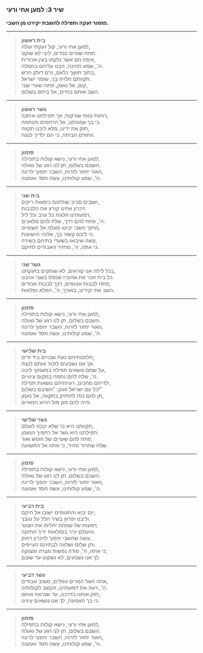 ### **שיר 3: למען אחי ורעי**  

**מזמור זעקה ותפילה להשבת יקירנו מן השבי.**  

---

> **בית ראשון**  
> למען אחי ורעי, קול זעקתי עולה,  
> תחת שמיים כבדים, ליבי לא שוקט.  
> איפה הם אשר נלקחו בעין אכזרית,  
> ה', שמע תחינה, הבט עליהם בחמלה.  
> בתוך חושך כלאם, נרם דולק חרש,  
> תקוותם תלויה בך, שומר ישראל.  
> קום, אל נאמן, פתח שערי שבי,  
> השב אותם בחיים, אל ביתם בשלום.  

---

> **גשר ראשון**  
> רוחות עזות שורקות, אך תפילתנו איתנה,  
> כי בך אמונתנו, אל הרחמים והנחמה.  
> חזק את ידינו, מלא ליבנו תקווה,  
> החזרם הביתה, כי הם ילדיך לנצח.  

---

> **פזמון**  
> למען אחי ורעי, נישא קולות בתפילה,  
> השבם בשלום, תן לנו רגע של גאולה.  
> האור יחזור לזרוח, השבר יהפוך לרינה,  
> ה', שמע קולותינו, עשה חסד ואמונה.  

---

> **בית שני**  
> יושבים סביב שולחנם כיסאות ריקים,  
> זיכרון אחינו קורע את הלבבות.  
> דמעותינו זולגות כל ערב וכל ליל,  
> ה', פתח להם דרך, שלח להם מלאכים.  
> מתוך השבי יביטו מעלה אל השמיים,  
> כי ליבם קשור בך, אלוהי הישועות.  
> עשה שיבואו בשערי בתיהם בשירה,  
> כי אתה, ה', מחזיר האבודים לחיקם.  

---

> **גשר שני**  
> בכל לילה אנו קוראים, לא שותקים בזעקתנו,  
> כל בית זוכר את אהוביו שנפלו בשבי אויבנו.  
> פתח לבבות אטומים, רכך לבבות אכזרים,  
> השב את יקירינו, באורך, ה', הפלא נפלאות.  

---

> **פזמון**  
> למען אחי ורעי, נישא קולות בתפילה,  
> השבם בשלום, תן לנו רגע של גאולה.  
> האור יחזור לזרוח, השבר יהפוך לרינה,  
> ה', שמע קולותינו, עשה חסד ואמונה.  

---

> **בית שלישי**  
> חלומותיהם כעת שבויים ביד זרים,  
> אך אנו נשבעים לזכור אותם לנצח.  
> על שמם נושאים תפילה במעמקי ליבנו,  
> ה', שלח להם נחמה במקום עינויים.  
> ילדיהם מחכים, רעיותיהם נושאות תפילה,  
> כל עם ישראל זועק: "השיבם בשלום!"  
> תן להם כוח להחזיק בתקווה, אל נאמן,  
> והיה להם מגן מול הרוע המאיים.  

---

> **גשר שלישי**  
> תקוותנו היא נר שלא יכבה לעולם,  
> תפילתנו היא גשר אל רחמיך הנאמן.  
> פתח להם שערים של חופש ואור,  
> שלח שחרור מהיר, כי אתה אל התשועה.  

---

> **פזמון**  
> למען אחי ורעי, נישא קולות בתפילה,  
> השבם בשלום, תן לנו רגע של גאולה.  
> האור יחזור לזרוח, השבר יהפוך לרינה,  
> ה', שמע קולותינו, עשה חסד ואמונה.  

---

> **בית רביעי**  
> יום יבוא והחטופים ישובו אל חיקם,  
> וליבנו יפרוץ בשיר הלל על טובך.  
> דמעות של שמחה יחליפו את הצער,  
> והעולם יכיר בנפלאות ידיך החזקה.  
> עשה שהשבי יהפוך לזיכרון רחוק,  
> ותן שלום ושלווה לבתיהם העייפים.  
> כי אתה, ה', פודה נפשות מצרה ומצוקה,  
> לך אנו נשבעים, לא נשקוט עד שובם.  

---

> **גשר רביעי**  
> אתה האל המרים נופלים, משיב אבודים,  
> ה', ראה את דמעותינו, הקשב לקולותינו.  
> חזק אותנו בדרכנו, עד שנראה אותם,  
> כי בך האמונה, לך אנו נושאים עינינו.  

---

> **פזמון**  
> למען אחי ורעי, נישא קולות בתפילה,  
> השבם בשלום, תן לנו רגע של גאולה.  
> האור יחזור לזרוח, השבר יהפוך לרינה,  
> ה', שמע קולותינו, עשה חסד ואמונה.  
